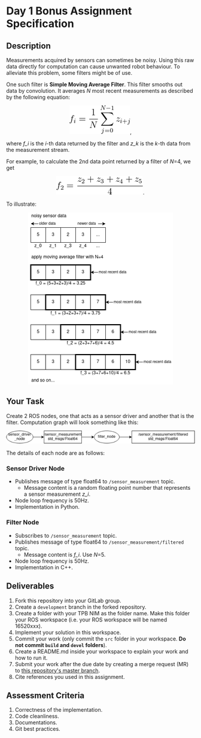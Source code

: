 # Day 1 Bonus Assignment Specification

## Description
Measurements acquired by sensors can sometimes be noisy. Using this raw data directly for computation can cause unwanted robot behaviour. To alleviate this problem, some filters might be of use.

One such filter is **Simple Moving Average Filter**. This filter smooths out data by convolution. It averages *N* most recent measurements as described by the following equation:

<p align="center">
  <img src="images/image1.png" alt="image1"/>,
</p>

where *f_i* is the *i*-th data returned by the filter and *z_k* is the *k*-th data from the measurement stream.

For example, to calculate the 2nd data point returned by a filter of *N*=4, we get

<p align="center">
  <img src="images/image2.png" alt="image2"/>.
</p>

To illustrate:

<p align="center">
  <img src="images/image3.png" alt="image3"/>
</p>

## Your Task

Create 2 ROS nodes, one that acts as a sensor driver and another that is the filter. Computation graph will look something like this:

<p align="center">
  <img src="images/image4.png" alt="image4"/>
</p>

The details of each node are as follows:

### Sensor Driver Node
- Publishes message of type float64 to `/sensor_measurement` topic.
  - Message content is a random floating point number that represents a sensor measurement *z_i*.
- Node loop frequency is 50Hz.
- Implementation in Python.

### Filter Node
- Subscribes to `/sensor_measurement` topic.
- Publishes message of type float64 to `/sensor_measurement/filtered` topic.
  - Message content is *f_i*. Use *N*=5.
- Node loop frequency is 50Hz.
- Implementation in C++.

## Deliverables
1. Fork this repository into your GitLab group.
2. Create a `development` branch in the forked repository.
3. Create a folder with your TPB NIM as the folder name. Make this folder your ROS workspace (i.e. your ROS workspace will be named 16520xxx).
4. Implement your solution in this workspace.
5. Commit your work (only commit the `src` folder in your workspace. **Do not commit `build` and `devel` folders**).
6. Create a README.md inside your workspace to explain your work and how to run it.
7. Submit your work after the due date by creating a merge request (MR) to [this repository's master branch](https://gitlab.com/dagozilla/academy/2021-internship2/assignment/day-1-bonus).
8. Cite references you used in this assignment.

## Assessment Criteria
1. Correctness of the implementation.
2. Code cleanliness.
3. Documentations.
4. Git best practices.
